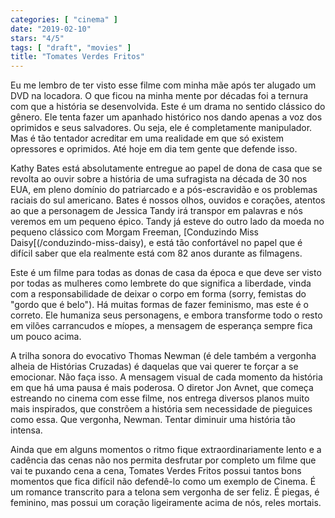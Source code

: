 ```yaml
---
categories: [ "cinema" ]
date: "2019-02-10"
stars: "4/5"
tags: [ "draft", "movies" ]
title: "Tomates Verdes Fritos"
---
```

Eu me lembro de ter visto esse filme com minha mãe após ter alugado um DVD na locadora. O que ficou na minha mente por décadas foi a ternura com que a história se desenvolvida. Este é um drama no sentido clássico do gênero. Ele tenta fazer um apanhado histórico nos dando apenas a voz dos oprimidos e seus salvadores. Ou seja, ele é completamente manipulador. Mas é tão tentador acreditar em uma realidade em que só existem opressores e oprimidos. Até hoje em dia tem gente que defende isso.

Kathy Bates está absolutamente entregue ao papel de dona de casa que se revolta ao ouvir sobre a história de uma sufragista na década de 30 nos EUA, em pleno domínio do patriarcado e a pós-escravidão e os problemas raciais do sul americano. Bates é nossos olhos, ouvidos e corações, atentos ao que a personagem de Jessica Tandy irá transpor em palavras e nós veremos em um pequeno épico. Tandy já esteve do outro lado da moeda no pequeno clássico com Morgam Freeman, [Conduzindo Miss Daisy[(/conduzindo-miss-daisy), e está tão confortável no papel que é difícil saber que ela realmente está com 82 anos durante as filmagens.

Este é um filme para todas as donas de casa da época e que deve ser visto por todas as mulheres como lembrete do que significa a liberdade, vinda com a responsabilidade de deixar o corpo em forma (sorry, femistas do "gordo que é belo"). Há muitas formas de fazer feminismo, mas este é o correto. Ele humaniza seus personagens, e embora transforme todo o resto em vilões carrancudos e míopes, a mensagem de esperança sempre fica um pouco acima.

A trilha sonora do evocativo Thomas Newman (é dele também a vergonha alheia de Histórias Cruzadas) é daquelas que vai querer te forçar a se emocionar. Não faça isso. A mensagem visual de cada momento da história em que há uma pausa é mais poderosa. O diretor Jon Avnet, que começa estreando no cinema com esse filme, nos entrega diversos planos muito mais inspirados, que constrõem a história sem necessidade de pieguices como essa. Que vergonha, Newman. Tentar diminuir uma história tão intensa.

Ainda que em alguns momentos o ritmo fique extraordinariamente lento e a cadência das cenas não nos permita desfrutar por completo um filme que vai te puxando cena a cena, Tomates Verdes Fritos possui tantos bons momentos que fica difícil não defendê-lo como um exemplo de Cinema. É um romance transcrito para a telona sem vergonha de ser feliz. É piegas, é feminino, mas possui um coração ligeiramente acima de nós, reles mortais.
